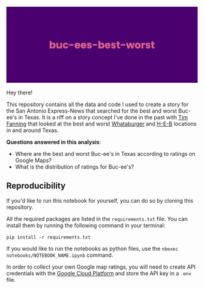 ![buc-ees-best-worst-banner.png](img/buc-ees-best-worst-banner.png)

Hey there!

This repository contains all the data and code I used to create a story for the San Antonio Express-News that searched for the best and worst Buc-ee's in Texas. It is a riff on a story concept I've done in the past with [Tim Fanning](https://www.expressnews.com/author/tim-fanning/) that looked at the best and worst [Whataburger](https://www.expressnews.com/food/article/best-worst-whataburgers-san-antonio-17415532.php) and [H-E-B](https://www.expressnews.com/business/article/best-worst-hebs-texas-mexico-17466991.php) locations in and around Texas.

**Questions answered in this analysis**:

- Where are the best and worst Buc-ee's in Texas according to ratings on Google Maps?
- What is the distribution of ratings for Buc-ee's?

## Reproducibility

If you'd like to run this notebook for yourself, you can do so by cloning this repository. 

All the required packages are listed in the `requirements.txt` file. You can install them by running the following command in your terminal:

    pip install -r requirements.txt

If you would like to run the notebooks as python files, use the `nbexec notebooks/NOTEBOOK_NAME.ipynb` command.

In order to collect your own Google map ratings, you will need to create API credentials with the [Google Cloud Platform](https://cloud.google.com/maps-platform/) and store the API key in a `.env` file.